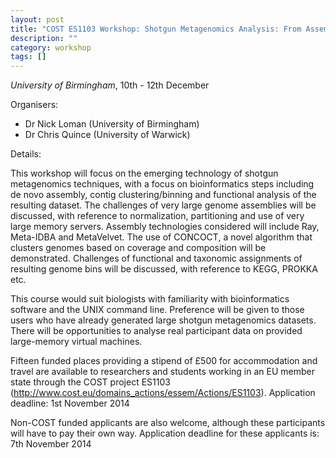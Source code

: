 ```yaml
---
layout: post
title: "COST ES1103 Workshop: Shotgun Metagenomics Analysis: From Assembly to Function"
description: ""
category: workshop
tags: []
---
```

*University of Birmingham*, 10th - 12th December

Organisers:
 - Dr Nick Loman (University of Birmingham)
 - Dr Chris Quince (University of Warwick)

Details:

This workshop will focus on the emerging technology of shotgun metagenomics techniques, with a focus on bioinformatics steps including de novo assembly, contig clustering/binning and functional analysis of the resulting dataset.  The challenges of very large genome assemblies will be discussed, with reference to normalization, partitioning and use of very large memory servers. Assembly technologies considered will include Ray, Meta-IDBA and MetaVelvet. The use of CONCOCT, a novel algorithm that clusters genomes based on coverage and composition will be demonstrated. Challenges of functional and taxonomic assignments of resulting genome bins will be discussed, with reference to KEGG, PROKKA etc.

This course would suit biologists with familiarity with bioinformatics software and the UNIX command line. Preference will be given to those users who have already generated large shotgun metagenomics datasets. There will be opportunities to analyse real participant data on provided large-memory virtual machines.

Fifteen funded places providing a stipend of £500 for accommodation and travel are available to researchers and students working in an EU member state through the COST project ES1103 (<http://www.cost.eu/domains_actions/essem/Actions/ES1103>).
Application deadline: 1st November 2014

Non-COST funded applicants are also welcome, although these participants will have to pay their own way. Application deadline for these applicants is: 7th November 2014

